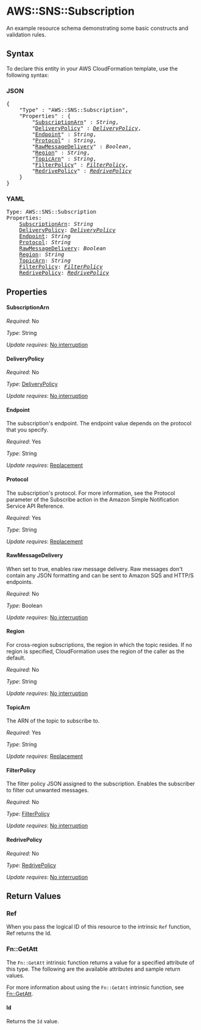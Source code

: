 # AWS::SNS::Subscription

An example resource schema demonstrating some basic constructs and validation rules.

## Syntax

To declare this entity in your AWS CloudFormation template, use the following syntax:

### JSON

<pre>
{
    "Type" : "AWS::SNS::Subscription",
    "Properties" : {
        "<a href="#subscriptionarn" title="SubscriptionArn">SubscriptionArn</a>" : <i>String</i>,
        "<a href="#deliverypolicy" title="DeliveryPolicy">DeliveryPolicy</a>" : <i><a href="deliverypolicy.md">DeliveryPolicy</a></i>,
        "<a href="#endpoint" title="Endpoint">Endpoint</a>" : <i>String</i>,
        "<a href="#protocol" title="Protocol">Protocol</a>" : <i>String</i>,
        "<a href="#rawmessagedelivery" title="RawMessageDelivery">RawMessageDelivery</a>" : <i>Boolean</i>,
        "<a href="#region" title="Region">Region</a>" : <i>String</i>,
        "<a href="#topicarn" title="TopicArn">TopicArn</a>" : <i>String</i>,
        "<a href="#filterpolicy" title="FilterPolicy">FilterPolicy</a>" : <i><a href="filterpolicy.md">FilterPolicy</a></i>,
        "<a href="#redrivepolicy" title="RedrivePolicy">RedrivePolicy</a>" : <i><a href="redrivepolicy.md">RedrivePolicy</a></i>
    }
}
</pre>

### YAML

<pre>
Type: AWS::SNS::Subscription
Properties:
    <a href="#subscriptionarn" title="SubscriptionArn">SubscriptionArn</a>: <i>String</i>
    <a href="#deliverypolicy" title="DeliveryPolicy">DeliveryPolicy</a>: <i><a href="deliverypolicy.md">DeliveryPolicy</a></i>
    <a href="#endpoint" title="Endpoint">Endpoint</a>: <i>String</i>
    <a href="#protocol" title="Protocol">Protocol</a>: <i>String</i>
    <a href="#rawmessagedelivery" title="RawMessageDelivery">RawMessageDelivery</a>: <i>Boolean</i>
    <a href="#region" title="Region">Region</a>: <i>String</i>
    <a href="#topicarn" title="TopicArn">TopicArn</a>: <i>String</i>
    <a href="#filterpolicy" title="FilterPolicy">FilterPolicy</a>: <i><a href="filterpolicy.md">FilterPolicy</a></i>
    <a href="#redrivepolicy" title="RedrivePolicy">RedrivePolicy</a>: <i><a href="redrivepolicy.md">RedrivePolicy</a></i>
</pre>

## Properties

#### SubscriptionArn

_Required_: No

_Type_: String

_Update requires_: [No interruption](https://docs.aws.amazon.com/AWSCloudFormation/latest/UserGuide/using-cfn-updating-stacks-update-behaviors.html#update-no-interrupt)

#### DeliveryPolicy

_Required_: No

_Type_: <a href="deliverypolicy.md">DeliveryPolicy</a>

_Update requires_: [No interruption](https://docs.aws.amazon.com/AWSCloudFormation/latest/UserGuide/using-cfn-updating-stacks-update-behaviors.html#update-no-interrupt)

#### Endpoint

The subscription's endpoint. The endpoint value depends on the protocol that you specify.

_Required_: Yes

_Type_: String

_Update requires_: [Replacement](https://docs.aws.amazon.com/AWSCloudFormation/latest/UserGuide/using-cfn-updating-stacks-update-behaviors.html#update-replacement)

#### Protocol

The subscription's protocol. For more information, see the Protocol parameter of the Subscribe action in the Amazon Simple Notification Service API Reference.

_Required_: Yes

_Type_: String

_Update requires_: [Replacement](https://docs.aws.amazon.com/AWSCloudFormation/latest/UserGuide/using-cfn-updating-stacks-update-behaviors.html#update-replacement)

#### RawMessageDelivery

When set to true, enables raw message delivery. Raw messages don't contain any JSON formatting and can be sent to Amazon SQS and HTTP/S endpoints.

_Required_: No

_Type_: Boolean

_Update requires_: [No interruption](https://docs.aws.amazon.com/AWSCloudFormation/latest/UserGuide/using-cfn-updating-stacks-update-behaviors.html#update-no-interrupt)

#### Region

For cross-region subscriptions, the region in which the topic resides. If no region is specified, CloudFormation uses the region of the caller as the default.

_Required_: No

_Type_: String

_Update requires_: [No interruption](https://docs.aws.amazon.com/AWSCloudFormation/latest/UserGuide/using-cfn-updating-stacks-update-behaviors.html#update-no-interrupt)

#### TopicArn

The ARN of the topic to subscribe to.

_Required_: Yes

_Type_: String

_Update requires_: [Replacement](https://docs.aws.amazon.com/AWSCloudFormation/latest/UserGuide/using-cfn-updating-stacks-update-behaviors.html#update-replacement)

#### FilterPolicy

The filter policy JSON assigned to the subscription. Enables the subscriber to filter out unwanted messages.

_Required_: No

_Type_: <a href="filterpolicy.md">FilterPolicy</a>

_Update requires_: [No interruption](https://docs.aws.amazon.com/AWSCloudFormation/latest/UserGuide/using-cfn-updating-stacks-update-behaviors.html#update-no-interrupt)

#### RedrivePolicy

_Required_: No

_Type_: <a href="redrivepolicy.md">RedrivePolicy</a>

_Update requires_: [No interruption](https://docs.aws.amazon.com/AWSCloudFormation/latest/UserGuide/using-cfn-updating-stacks-update-behaviors.html#update-no-interrupt)

## Return Values

### Ref

When you pass the logical ID of this resource to the intrinsic `Ref` function, Ref returns the Id.

### Fn::GetAtt

The `Fn::GetAtt` intrinsic function returns a value for a specified attribute of this type. The following are the available attributes and sample return values.

For more information about using the `Fn::GetAtt` intrinsic function, see [Fn::GetAtt](https://docs.aws.amazon.com/AWSCloudFormation/latest/UserGuide/intrinsic-function-reference-getatt.html).

#### Id

Returns the <code>Id</code> value.

